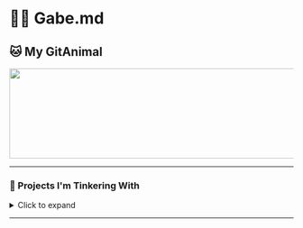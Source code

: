 # 🏄‍♂️ Gabe.md

## 🐱 My GitAnimal

<a href="https://github.com/devxb/gitanimals">
  <img
    src="https://render.gitanimals.org/lines/gabeperez"
    width="800"
    height="160"
  />
</a>

---

### 🌟 Projects I'm Tinkering With

<details>
<summary>Click to expand</summary>

1. **gimme.coffee:** The name I release the apps and tools I hack together when under coffee.
2. **Shonan Lifestyle Blog:** Trying to share more about my life in Fujisawa.
3. **Radio Project:** Develop a Japanese-inspired radio station based on my environment and music tastes.
4. **Portfolio App:** Utilize Apple’s App Clip experience for creative networking.
5. **Mute App:** An app to make muting your mic on Mac easier.

</details>

---
